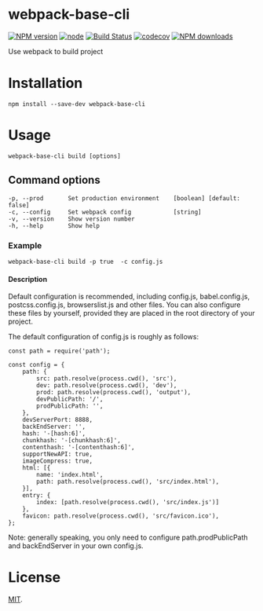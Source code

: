 # webpack-base-cli

[![NPM version](https://img.shields.io/npm/v/webpack-base-cli)](https://www.npmjs.com/package/webpack-base-cli)
[![node](https://img.shields.io/node/v/webpack-base-cli)](https://nodejs.org)
[![Build Status](https://travis-ci.com/VicSolWang/webpack-base-cli.svg?branch=master)](https://travis-ci.com/VicSolWang/webpack-base-cli)
[![codecov](https://codecov.io/gh/VicSolWang/webpack-base-cli/branch/master/graph/badge.svg)](https://codecov.io/gh/VicSolWang/webpack-base-cli)
[![NPM downloads](https://img.shields.io/npm/dt/webpack-base-cli)](https://www.npmjs.com/package/webpack-base-cli)

Use webpack to build project

# Installation

    npm install --save-dev webpack-base-cli

# Usage

    webpack-base-cli build [options]

## Command options

    -p, --prod       Set production environment    [boolean] [default: false]
    -c, --config     Set webpack config            [string]
    -v, --version    Show version number
    -h, --help       Show help


### Example

    webpack-base-cli build -p true  -c config.js

#### Description
Default configuration is recommended, including config.js, babel.config.js, postcss.config.js, browserslist.js and other files. You can also configure these files by yourself, provided they are placed in the root directory of your project.

The default configuration of config.js is roughly as follows:

    const path = require('path');

    const config = {
	    path: {
            src: path.resolve(process.cwd(), 'src'),
            dev: path.resolve(process.cwd(), 'dev'),
            prod: path.resolve(process.cwd(), 'output'),
            devPublicPath: '/',
            prodPublicPath: '',
	    },
	    devServerPort: 8888,
	    backEndServer: '',
	    hash: '-[hash:6]',
	    chunkhash: '-[chunkhash:6]',
	    contenthash: '-[contenthash:6]',
	    supportNewAPI: true,
	    imageCompress: true,
	    html: [{
	        name: 'index.html',
	        path: path.resolve(process.cwd(), 'src/index.html'),
        }],
	    entry: {
	        index: [path.resolve(process.cwd(), 'src/index.js')]
	    },
	    favicon: path.resolve(process.cwd(), 'src/favicon.ico'),
    };

Note: generally speaking, you only need to configure path.prodPublicPath and backEndServer in your own config.js.

# License

[MIT](LICENSE).

